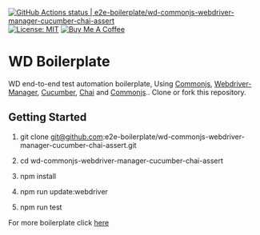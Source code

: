 [![GitHub Actions status | e2e-boilerplate/wd-commonjs-webdriver-manager-cucumber-chai-assert](https://github.com/e2e-boilerplate/wd-commonjs-webdriver-manager-cucumber-chai-assert/workflows/wd-commonjs-webdriver-manager-cucumber-chai-assert/badge.svg)](https://github.com/e2e-boilerplate/wd-commonjs-webdriver-manager-cucumber-chai-assert/actions?workflow=wd-commonjs-webdriver-manager-cucumber-chai-assert) [![License: MIT](https://img.shields.io/badge/License-MIT-yellow.svg)](https://opensource.org/licenses/MIT) [![Buy Me A Coffee](https://img.shields.io/badge/buy-me%20coffee-orange)](https://www.buymeacoffee.com/xgirma)
    
# WD Boilerplate
    
WD end-to-end test automation boilerplate, Using [Commonjs](https://requirejs.org/docs/commonjs.html), [Webdriver-Manager](https://github.com/angular/webdriver-manager#readme), [Cucumber](https://github.com/cucumber/cucumber-js), [Chai](https://www.chaijs.com) and [Commonjs](https://www.chaijs.com/api/assert/).. Clone or fork this repository.
    
## Getting Started
    
1. git clone git@github.com:e2e-boilerplate/wd-commonjs-webdriver-manager-cucumber-chai-assert.git
    
2. cd wd-commonjs-webdriver-manager-cucumber-chai-assert
    
3. npm install
    
4. npm run update:webdriver
    
5. npm run test
        
    
For more boilerplate click [here](https://github.com/e2e-boilerplate/utils/blob/master/docs/implemented.md)